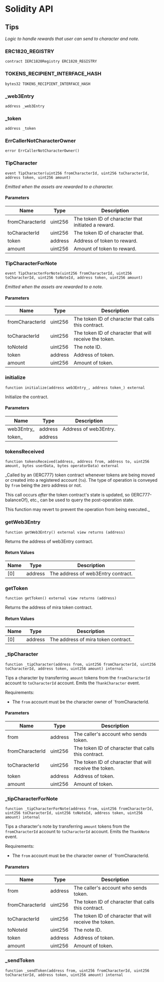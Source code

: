 # Solidity API

## Tips

_Logic to handle rewards that user can send to character and note._

### ERC1820_REGISTRY

```solidity
contract IERC1820Registry ERC1820_REGISTRY
```

### TOKENS_RECIPIENT_INTERFACE_HASH

```solidity
bytes32 TOKENS_RECIPIENT_INTERFACE_HASH
```

### _web3Entry

```solidity
address _web3Entry
```

### _token

```solidity
address _token
```

### ErrCallerNotCharacterOwner

```solidity
error ErrCallerNotCharacterOwner()
```

### TipCharacter

```solidity
event TipCharacter(uint256 fromCharacterId, uint256 toCharacterId, address token, uint256 amount)
```

_Emitted when the assets are rewarded to a character._

#### Parameters

| Name | Type | Description |
| ---- | ---- | ----------- |
| fromCharacterId | uint256 | The token ID of character that initiated a reward. |
| toCharacterId | uint256 | The token ID of character that. |
| token | address | Address of token to reward. |
| amount | uint256 | Amount of token to reward. |

### TipCharacterForNote

```solidity
event TipCharacterForNote(uint256 fromCharacterId, uint256 toCharacterId, uint256 toNoteId, address token, uint256 amount)
```

_Emitted when the assets are rewarded to a note._

#### Parameters

| Name | Type | Description |
| ---- | ---- | ----------- |
| fromCharacterId | uint256 | The token ID of character that calls this contract. |
| toCharacterId | uint256 | The token ID of character that will receive the token. |
| toNoteId | uint256 | The note ID. |
| token | address | Address of token. |
| amount | uint256 | Amount of token. |

### initialize

```solidity
function initialize(address web3Entry_, address token_) external
```

Initialize the contract.

#### Parameters

| Name | Type | Description |
| ---- | ---- | ----------- |
| web3Entry_ | address | Address of web3Entry. |
| token_ | address |  |

### tokensReceived

```solidity
function tokensReceived(address, address from, address to, uint256 amount, bytes userData, bytes operatorData) external
```

_Called by an {IERC777} token contract whenever tokens are being
moved or created into a registered account (`to`). The type of operation
is conveyed by `from` being the zero address or not.

This call occurs _after_ the token contract's state is updated, so
{IERC777-balanceOf}, etc., can be used to query the post-operation state.

This function may revert to prevent the operation from being executed._

### getWeb3Entry

```solidity
function getWeb3Entry() external view returns (address)
```

Returns the address of web3Entry contract.

#### Return Values

| Name | Type | Description |
| ---- | ---- | ----------- |
| [0] | address | The address of web3Entry contract. |

### getToken

```solidity
function getToken() external view returns (address)
```

Returns the address of mira token contract.

#### Return Values

| Name | Type | Description |
| ---- | ---- | ----------- |
| [0] | address | The address of mira token contract. |

### _tipCharacter

```solidity
function _tipCharacter(address from, uint256 fromCharacterId, uint256 toCharacterId, address token, uint256 amount) internal
```

Tips a character by transferring `amount` tokens
from the `fromCharacterId` account to `toCharacterId` account.
Emits the `ThankCharacter` event.

Requirements:
- The `from` account must be the character owner of `fromCharacterId.

#### Parameters

| Name | Type | Description |
| ---- | ---- | ----------- |
| from | address | The caller's account who sends token. |
| fromCharacterId | uint256 | The token ID of character that calls this contract. |
| toCharacterId | uint256 | The token ID of character that will receive the token. |
| token | address | Address of token. |
| amount | uint256 | Amount of token. |

### _tipCharacterForNote

```solidity
function _tipCharacterForNote(address from, uint256 fromCharacterId, uint256 toCharacterId, uint256 toNoteId, address token, uint256 amount) internal
```

Tips a character's note by transferring `amount` tokens
from the `fromCharacterId` account to `toCharacterId` account.
Emits the `ThankNote` event.

Requirements:
- The `from` account must be the character owner of `fromCharacterId.

#### Parameters

| Name | Type | Description |
| ---- | ---- | ----------- |
| from | address | The caller's account who sends token. |
| fromCharacterId | uint256 | The token ID of character that calls this contract. |
| toCharacterId | uint256 | The token ID of character that will receive the token. |
| toNoteId | uint256 | The note ID. |
| token | address | Address of token. |
| amount | uint256 | Amount of token. |

### _sendToken

```solidity
function _sendToken(address from, uint256 fromCharacterId, uint256 toCharacterId, address token, uint256 amount) internal
```

